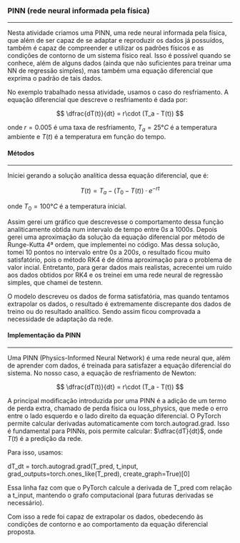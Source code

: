 ### PINN (rede neural informada pela física)
---
Nesta atividade criamos uma PINN, uma rede neural informada pela física, que além de ser capaz de se adaptar e reproduzir os dados já possuídos, também é capaz de compreender e utilizar
os padrões físicos e as condições de contorno de um sistema físico real. Isso é possível quando se conhece, além de alguns dados (ainda que não suficientes para treinar uma NN de regressão
simples), mas também uma equação diferencial que exprima o padrão de tais dados.

No exemplo trabalhado nessa atividade, usamos o caso do resfriamento. A equação diferencial que descreve o resfriamento é dada por:

$$ \dfrac{dT(t)}{dt} = r\cdot (T_a - T(t)) $$

onde $r=0.005$ é uma taxa de resfriamento, $T_a=25°C$ é a temperatura ambiente e $T(t)$ é a temperatura em função do tempo.

#### Métodos
---

Iniciei gerando a solução analítica dessa equação diferencial, que é:

$$ T(t) = T_a - (T_0 - T(t))\cdot e^{-rt} $$

onde $T_0=100°C$ é a temperatura inicial.

Assim gerei um gráfico que descrevesse o comportamento dessa função analiticamente obtida num intervalo de tempo entre $0s$ a $1000s$. Depois gerei uma aproximação da solução da equação
diferencial por método de Runge-Kutta 4ª ordem, que implementei no código. Mas dessa solução, tomei 10 pontos no intervalo entre $0s$ a $200s$, o resultado ficou muito satisfatório, pois
o método RK4 é de ótima aproximação para o problema de valor incial. Entretanto, para gerar dados mais realistas, acrecentei um ruído aos dados obtidos por RK4 e os treinei em uma rede
neural de regressão simples, que chamei de testenn.

O modelo descreveu os dados de forma satisfatória, mas quando tentamos extrapolar os dados, o resultado é extremamente discrepante dos dados de treino ou do resultado analítico. Sendo assim
ficou comprovada a necessidade de adaptação da rede.

#### Implementação da PINN

----

Uma PINN (Physics-Informed Neural Network) é uma rede neural que, além de aprender com dados, é treinada para satisfazer a equação diferencial do sistema. No nosso caso, a equação de resfriamento de Newton:

$$ \dfrac{dT(t)}{dt} = r\cdot (T_a - T(t)) $$

A principal modificação introduzida por uma PINN é a adição de um termo de perda extra, chamado de perda física ou loss_physics, que mede o erro entre o lado esquerdo e o lado direito da equação diferencial.
O PyTorch permite calcular derivadas automaticamente com torch.autograd.grad. Isso é fundamental para PINNs, pois permite calcular: $\dfrac{dT}{dt}$, onde $T(t)$ é a predição da rede.

Para isso, usamos: 

dT_dt = torch.autograd.grad(T_pred, t_input, grad_outputs=torch.ones_like(T_pred), create_graph=True)[0]

Essa linha faz com que o PyTorch calcule a derivada de T_pred com relação a t_input, mantendo o grafo computacional (para futuras derivadas se necessário).

Com isso a rede foi capaz de extrapolar os dados, obedecendo às condições de contorno e ao comportamento da equação diferencial proposta.
